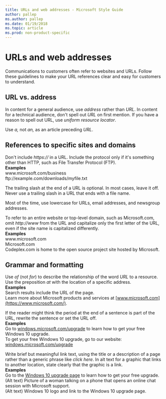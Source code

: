```yaml
---
title: URLs and web addresses - Microsoft Style Guide
author: pallep
ms.author: pallep
ms.date: 01/19/2018
ms.topic: article
ms.prod: non-product-specific
---
```


# URLs and web addresses

Communications
to customers often refer to websites and URLs. Follow these
guidelines to make your URL references clear and easy for customers to
understand.

## URL vs. address

In content for a general audience, use *address* rather than *URL*. In content for a technical audience, don't spell out *URL* on first mention. If you have a reason to spell out URL, use *uniform* *resource locator*.

Use *a,* not *an,* as an article preceding *URL*.

## References to specific sites and domains

Don't include *https://* in a URL. Include the protocol only if it's something other than HTTP, such as File Transfer Protocol (FTP).<br />
**Examples**  
www<span></span>.microsoft.com/business  
ftp<span></span>://example.com/downloads/myfile.txt

The
trailing slash at the end of a URL is optional. In most cases, leave it
off. Never use a trailing slash in a URL that ends with a file name.

Most of the time, use lowercase for URLs, email addresses, and newsgroup addresses. 

To refer to an entire website or top-level domain, such as Microsoft.com, omit *http<span></span>://www* from the URL and capitalize only the first letter of the URL, even if the site name is capitalized differently.<br />
**Examples**  
www<span></span>.microsoft.com  
Microsoft.com   
Codeplex.com is home to the open source project site hosted by Microsoft.

## Grammar and formatting

Use *of* (not *for*) to describe the relationship of the word *URL* to a resource. Use the preposition *at* with the location of a specific address.<br />
**Examples**  
Search results include the URL of the page.   
Learn more about Microsoft products and services at [www.microsoft.com](https://www.microsoft.com/).

If
the reader might think the period at the end of a
sentence is part of the URL, rewrite the sentence or set the URL
off.<br />
**Examples**  
Go to [windows.microsoft.com/upgrade](https://windows.microsoft.com/upgrade) to learn how to get your free Windows 10 upgrade.  
To get your free Windows 10 upgrade, go to our website:  
   [windows.microsoft.com/upgrade](https://windows.microsoft.com/upgrade)

Write brief but meaningful link text, using the title or a description of a page rather than a generic phrase like *click here*. In alt text for a graphic that links to another location, state clearly that the graphic is a link.<br />
**Examples**  
Go to the [Windows 10 upgrade page](https://windows.microsoft.com/upgrade) to learn how to get your free upgrade.   
(Alt text) Picture of a woman talking on a phone that opens an online chat session with Microsoft support.  
(Alt text) Windows 10 logo and link to the Windows 10 upgrade page.
